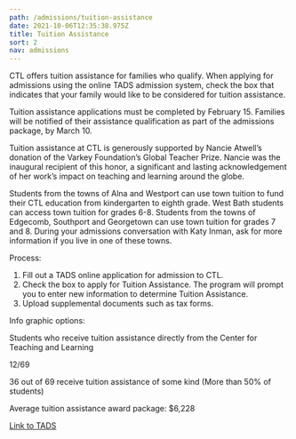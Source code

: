 ```yaml
---
path: /admissions/tuition-assistance
date: 2021-10-06T12:35:38.975Z
title: Tuition Assistance
sort: 2
nav: admissions
---
```

CTL offers tuition assistance for families who qualify. When applying for admissions using the online TADS admission system, check the box that indicates that your family would like to be considered for tuition assistance. 

Tuition assistance applications must be completed by February 15. Families will be notified of their assistance qualification as part of the admissions package, by March 10. 

Tuition assistance at CTL is generously supported by Nancie Atwell’s donation of the Varkey Foundation’s Global Teacher Prize. Nancie was the inaugural recipient of this honor, a significant and lasting acknowledgement of her work’s impact on teaching and learning around the globe. 

Students from the towns of Alna and Westport can use town tuition to fund their CTL education from kindergarten to eighth grade. West Bath students can access town tuition for grades 6-8. Students from the towns of Edgecomb, Southport and Georgetown can use town tuition for grades 7 and 8. During your admissions conversation with Katy Inman, ask for more information if you live in one of these towns.

Process:

1. Fill out a TADS online application for admission to CTL.
2. Check the box to apply for Tuition Assistance. The program will prompt you to enter new information to determine Tuition Assistance. 
3. Upload supplemental documents such as tax forms.

Info graphic options:



Students who receive tuition assistance directly from the Center for Teaching and Learning

12/69



36 out of 69 receive tuition assistance of some kind (More than 50% of students)



Average tuition assistance award package: $6,228



[Link to TADS](https://mytads.com/a/ctl)